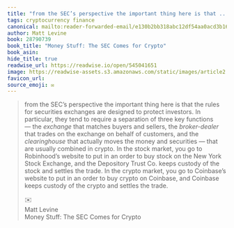 ```yaml
---
title: "from the SEC’s perspective the important thing here is that ..."
tags: cryptocurrency finance
canonical: mailto:reader-forwarded-email/e130b2bb318abc12df54aa0acd3b1668
author: Matt Levine
book: 28790739
book_title: "Money Stuff: The SEC Comes for Crypto"
book_asin: 
hide_title: true
readwise_url: https://readwise.io/open/545041651
image: https://readwise-assets.s3.amazonaws.com/static/images/article2.74d541386bbf.png
favicon_url: 
source_emoji: ✉️
---
```


> from the SEC’s perspective the important thing here is that the rules for securities exchanges are designed to protect investors. In particular, they tend to require a separation of three key functions — the *exchange* that matches buyers and sellers, the *broker-dealer* that trades on the exchange on behalf of customers, and the *clearinghouse* that actually moves the money and securities — that are usually combined in crypto. In the stock market, you go to Robinhood’s website to put in an order to buy stock on the New York Stock Exchange, and the Depository Trust Co. keeps custody of the stock and settles the trade. In the crypto market, you go to Coinbase’s website to put in an order to buy crypto on Coinbase, and Coinbase keeps custody of the crypto and settles the trade.
> <div class="quoteback-footer"><div class="quoteback-avatar"><span class="mini-emoji"> ✉️</span></div><div class="quoteback-metadata"><div class="metadata-inner"><span style="display:none">FROM:</span><div aria-label="Matt Levine" class="quoteback-author"> Matt Levine</div><div aria-label="Money Stuff: The SEC Comes for Crypto" class="quoteback-title"> Money Stuff: The SEC Comes for Crypto</div></div></div></div>